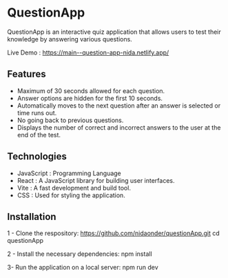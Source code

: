 # QuestionApp
QuestionApp is an interactive quiz application that allows users to test their knowledge by answering various questions.

Live Demo : https://main--question-app-nida.netlify.app/

## Features
* Maximum of 30 seconds allowed for each question.
* Answer options are hidden for the first 10 seconds.
* Automatically moves to the next question after an answer is selected or time runs out.
* No going back to previous questions.
* Displays the number of correct and incorrect answers to the user at the end of the test.

## Technologies
* JavaScript : Programming Language
* React : A JavaScript library for building user interfaces.
* Vite : A fast development and build tool.
* CSS : Used for styling the application.

## Installation
1 - Clone the respository:
https://github.com/nidaonder/questionApp.git
cd questionApp

2 - Install the necessary dependencies:
npm install

3- Run the application on a local server:
npm run dev
